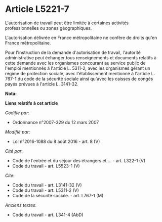 # Article L5221-7

L'autorisation de travail peut être limitée à certaines activités professionnelles ou zones géographiques. 

L'autorisation délivrée en France métropolitaine ne confère de droits qu'en France métropolitaine. 

Pour l'instruction de la demande d'autorisation de travail, l'autorité administrative peut échanger tous renseignements et
documents relatifs à cette demande avec les organismes concourant au service public de l'emploi mentionnés à l'article L.
5311-2, avec les organismes gérant un régime de protection sociale, avec l'établissement mentionné à l'article L. 767-1 du
code de la sécurité sociale ainsi qu'avec les caisses de congés payés prévues à l'article L. 3141-32.

**Nota:**



**Liens relatifs à cet article**

_Codifié par_:

  - Ordonnance n°2007-329 du 12 mars 2007

_Modifié par_:

  - Loi n°2016-1088 du 8 août 2016 - art. 8 (V)

_Cité par_:

  - Code de l'entrée et du séjour des étrangers et ... - art. L322-1 (V)
  - Code du travail - art. L5523-1 (V)

_Cite_:

  - Code du travail - art. L3141-32 (V)
  - Code du travail - art. L5311-2 (V)
  - Code de la sécurité sociale. - art. L767-1 (M)

_Anciens textes_:

  - Code du travail - art. L341-4 (AbD)
